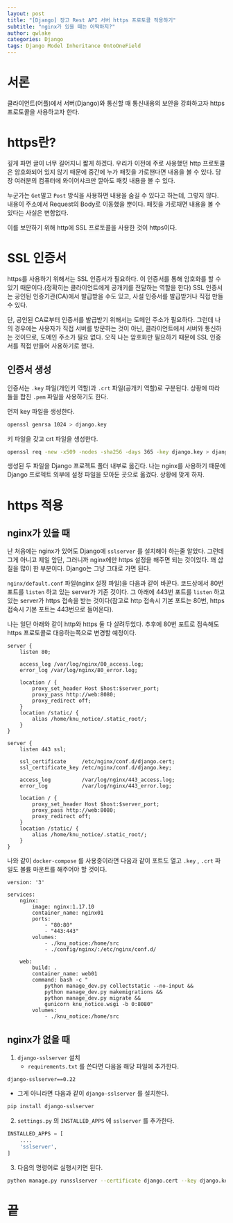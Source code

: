 ```yaml
---
layout: post
title: "[Django] 장고 Rest API 서버 https 프로토콜 적용하기"
subtitle: "nginx가 있을 때는 어떡하지?"
author: qwlake
categories: Django
tags: Django Model Inheritance OntoOneField
---
```


# 서론

클라이언트(어플)에서 서버(Django)와 통신할 때 통신내용의 보안을 강화하고자 https 프로토콜을 사용하고자 한다.

# https란?

깊게 파면 글이 너무 길어지니 짧게 하겠다. 우리가 이전에 주로 사용했던 http 프로토콜은 암호화되어 있지 않기 때문에 중간에 누가 패킷을 가로챈다면 내용을 볼 수 있다. 당장 여러분의 컴퓨터에 와이어샤크만 깔아도 패킷 내용을 볼 수 있다. 

누군가는 `Get`말고 `Post` 방식을 사용하면 내용을 숨길 수 있다고 하는데, 그렇지 않다. 내용이 주소에서 Request의 Body로 이동했을 뿐이다. 패킷을 가로채면 내용을 볼 수 있다는 사실은 변함없다.

이를 보안하기 위해 http에 SSL 프로토콜을 사용한 것이 https이다.

# SSL 인증서

https를 사용하기 위해서는 SSL 인증서가 필요하다. 이 인증서를 통해 암호화를 할 수 있기 때문이다.(정확히는 클라이언트에게 공개키를 전달하는 역할을 한다) SSL 인증서는 공인된 인증기관(CA)에서 발급받을 수도 있고, 사설 인증서를 발급받거나 직접 만들 수 있다. 

단, 공인된 CA로부터 인증서를 발급받기 위해서는 도메인 주소가 필요하다. 그런데 나의 경우에는 사용자가 직접 서버를 방문하는 것이 아닌, 클라이언트에서 서버와 통신하는 것이므로, 도메인 주소가 필요 없다. 오직 나는 암호화만 필요하기 때문에 SSL 인증서를 직접 만들어 사용하기로 했다.

## 인증서 생성

인증서는 `.key` 파일(개인키 역할)과 `.crt` 파일(공개키 역할)로 구분된다. 상황에 따라 둘을 합친 `.pem` 파일을 사용하기도 한다.

먼저 key 파일을 생성한다.

```bash
openssl genrsa 1024 > django.key
```

키 파일을 갖고 crt 파일을 생성한다.

```bash
openssl req -new -x509 -nodes -sha256 -days 365 -key django.key > django.crt
```

생성된 두 파일을 Django 프로젝트 폴더 내부로 옮긴다. 나는 nginx를 사용하기 때문에 Django 프로젝트 외부에 설정 파일을 모아둔 곳으로 옮겼다. 상황에 맞게 하자.

# https 적용

## nginx가 있을 때

난 처음에는 nginx가 있어도 Django에 `sslserver` 를 설치해야 하는줄 알았다. 그런데 그게 아니고 제일 앞단, 그러니까 nginx에만 https 설정을 해주면 되는 것이었다. 꽤 삽질을 많이 한 부분이다. Django는 그냥 그대로 가면 된다.

`nginx/default.conf` 파일(nginx 설정 파일)을 다음과 같이 바꾼다. 코드상에서 80번 포트를 `listen` 하고 있는 server가 기존 것이다. 그 아래에 443번 포트를 `listen` 하고 있는 server가 https 접속을 받는 것이다(참고로 http 접속시 기본 포트는 80번, https 접속시 기본 포트는 443번으로 들어온다).

나는 일단 아래와 같이 http와 https 둘 다 살려두었다. 추후에 80번 포트로 접속해도 https 프로토콜로 대응하는쪽으로 변경할 예정이다.

```
server {
    listen 80;

    access_log /var/log/nginx/80_access.log;
    error_log /var/log/nginx/80_error.log;

    location / {
        proxy_set_header Host $host:$server_port;
        proxy_pass http://web:8080;
        proxy_redirect off;
    }
    location /static/ {
        alias /home/knu_notice/.static_root/;
    }
}

server {
    listen 443 ssl;

    ssl_certificate     /etc/nginx/conf.d/django.cert;
    ssl_certificate_key /etc/nginx/conf.d/django.key;
    
    access_log          /var/log/nginx/443_access.log;
    error_log           /var/log/nginx/443_error.log;

    location / {
        proxy_set_header Host $host:$server_port;
        proxy_pass http://web:8080;
        proxy_redirect off;
    }
    location /static/ {
        alias /home/knu_notice/.static_root/;
    }
}
```

나와 같이 `docker-compose` 를 사용중이라면 다음과 같이 포트도 열고 `.key` , `.crt` 파일도 볼륨 마운트를 해주어야 할 것이다.

```docker
version: '3'
    
services:
    nginx:
        image: nginx:1.17.10
        container_name: nginx01
        ports:
            - "80:80"
            - "443:443"
        volumes:
            - ./knu_notice:/home/src
            - ./config/nginx/:/etc/nginx/conf.d/

    web:
        build: .
        container_name: web01
        command: bash -c "
            python manage_dev.py collectstatic --no-input &&
            python manage_dev.py makemigrations && 
            python manage_dev.py migrate &&
            gunicorn knu_notice.wsgi -b 0:8080"
        volumes:
            - ./knu_notice:/home/src
```

## nginx가 없을 때

1. `django-sslserver` 설치
    - `requirements.txt` 를 쓴다면 다음을 해당 파일에 추가한다.

```
django-sslserver==0.22
```

- 그게 아니라면 다음과 같이 `django-sslserver` 를 설치한다.

```bash
pip install django-sslserver
```

2. `settings.py` 의 `INSTALLED_APPS` 에 `sslserver` 를 추가한다.

```python
INSTALLED_APPS = [
    ....
    'sslserver',
]
```

3. 다음의 명령어로 실행시키면 된다.

```bash
python manage.py runsslserver --certificate django.cert --key django.key
```

# 끝